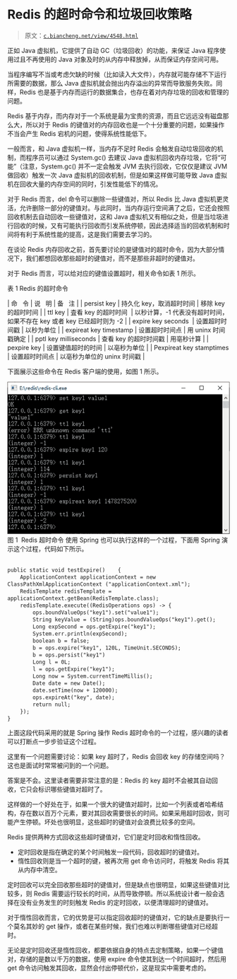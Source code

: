 # Redis 的超时命令和垃圾回收策略

> 原文：[`c.biancheng.net/view/4548.html`](http://c.biancheng.net/view/4548.html)

正如 Java 虚拟机，它提供了自动 GC（垃圾回收）的功能，来保证 Java 程序使用过且不再使用的 Java 对象及时的从内存中释放掉，从而保证内存空间可用。

当程序编写不当或考虑欠缺的时候（比如读入大文件），内存就可能存储不下运行所需要的数据，那么 Java 虚拟机就会抛出内存溢出的异常而导致服务失败。同样，Redis 也是基于内存而运行的数据集合，也存在着对内存垃圾的回收和管理的问题。

Redis 基于内存，而内存对于一个系统是最为宝贵的资源，而且它远远没有磁盘那么大，所以对于 Redis 的键值对的内存回收也是一个十分重要的问题，如果操作不当会产生 Redis 宕机的问题，使得系统性能低下。

一般而言，和 Java 虚拟机一样，当内存不足时 Redis 会触发自动垃圾回收的机制，而程序员可以通过 System.gc() 去建议 Java 虚拟机回收内存垃圾，它将“可能”（注意，System.gc() 并不一定会触发 JVM 去执行回收，它仅仅是建议 JVM 做回收）触发一次 Java 虚拟机的回收机制，但是如果这样做可能导致 Java 虚拟机在回收大量的内存空间的同时，引发性能低下的情况。

对于 Redis 而言，del 命令可以删除一些键值对，所以 Redis 比 Java 虚拟机更灵活，允许删除一部分的键值对。与此同时，当内存运行空间满了之后，它还会按照回收机制去自动回收一些键值对，这和 Java 虚拟机又有相似之处，但是当垃圾进行回收的时候，又有可能执行回收而引发系统停顿，因此选择适当的回收机制和时间将有利于系统性能的提高，这是我们需要去学习的。

在谈论 Redis 内存回收之前，首先要讨论的是键值对的超时命令，因为大部分情况下，我们都想回收那些超时的键值对，而不是那些非超时的键值对。

对于 Redis 而言，可以给对应的键值设置超时，相关命令如表 1 所示。

表 1 Redis 的超时命令

| 命   令 | 说   明 | 备   注 |
| persist key | 持久化 key，取消超时时间 | 移除 key 的超时时间 |
| ttl key | 査看 key 的超时时间  | 以秒计算，-1 代表没有超时时间，如果不存在 key 或者 key 已经超时则为 -2 |
| expire key seconds  | 设置超时时间戳 | 以秒为单位 |
| expireat key timestamp | 设置超时时间点 | 用 uninx 时间戳确定 |
| pptl key milliseconds | 查看 key 的超时时间戳 | 用亳秒计算 |
| pexpire key | 设置键值超时的时间 | 以亳秒为单位 |
| Pexpireat key stamptimes | 设置超时时间点 | 以亳秒为单位的 uninx 时间戳 |

下面展示这些命令在 Redis 客户端的使用，如图 1 所示。

![Redis 超时命令](img/5b3c5c2a9dbd3bb77099d1c17a729970.png)
图 1  Redis 超时命令
使用 Spring 也可以执行这样的一个过程，下面用 Spring 演示这个过程，代码如下所示。

```

public static void testExpire()    {
    ApplicationContext applicationContext = new ClassPathXmlApplicationContext ("applicationContext.xml");
    RedisTemplate redisTemplate = applicationContext.getBean(RedisTemplate.class);
    redisTemplate.execute((RedisOperations ops) -> {
        ops.boundValueOps("key1").set("value1");
        String keyValue = (String)ops.boundValueOps("key1").get();
        Long expSecond = ops.getExpire("key1");
        System.err.println(expSecond);
        boolean b = false;
        b = ops.expire("key1", 120L, TimeUnit.SECONDS);
        b = ops.persist("key1")
        Long l = 0L;
        l = ops.getExpire("key1");
        Long now = System.currentTimeMillis();
        Date date = new Date();
        date.setTime(now + 120000);
        ops.expireAt("key", date);
        return null;
    });
}
```

上面这段代码采用的就是 Spring 操作 Redis 超时命令的一个过程，感兴趣的读者可以打断点一步步验证这个过程。

这里有一个问题需要讨论：如果 key 超时了，Redis 会回收 key 的存储空间吗？这也是面试时常常被问到的一个问题。

答案是不会。这里读者需要非常注意的是：Redis 的 key 超时不会被其自动回收，它只会标识哪些键值对超时了。

这样做的一个好处在于，如果一个很大的键值对超时，比如一个列表或者哈希结构，存在数以百万个元素，要对其回收需要很长的时间。如果采用超时回收，则可能产生停顿。坏处也很明显，这些超时的键值对会浪费比较多的空间。

Redis 提供两种方式回收这些超时键值对，它们是定时回收和惰性回收。

*   定时回收是指在确定的某个时间触发一段代码，回收超时的键值对。
*   惰性回收则是当一个超时的键，被再次用 get 命令访问时，将触发 Redis 将其从内存中清空。

定时回收可以完全回收那些超时的键值对，但是缺点也很明显，如果这些键值对比较多，则 Redis 需要运行较长的时间，从而导致停顿。所以系统设计者一般会选择在没有业务发生的时刻触发 Redis 的定时回收，以便清理超时的键值对。

对于惰性回收而言，它的优势是可以指定回收超时的键值对，它的缺点是要执行一个莫名其妙的 get 操作，或者在某些时候，我们也难以判断哪些键值对已经超时。

无论是定时回收还是惰性回收，都要依据自身的特点去定制策略，如果一个键值对，存储的是数以千万的数据，使用 expire 命令使其到达一个时间超时，然后用 get 命令访问触发其回收，显然会付出停顿代价，这是现实中需要考虑的。
